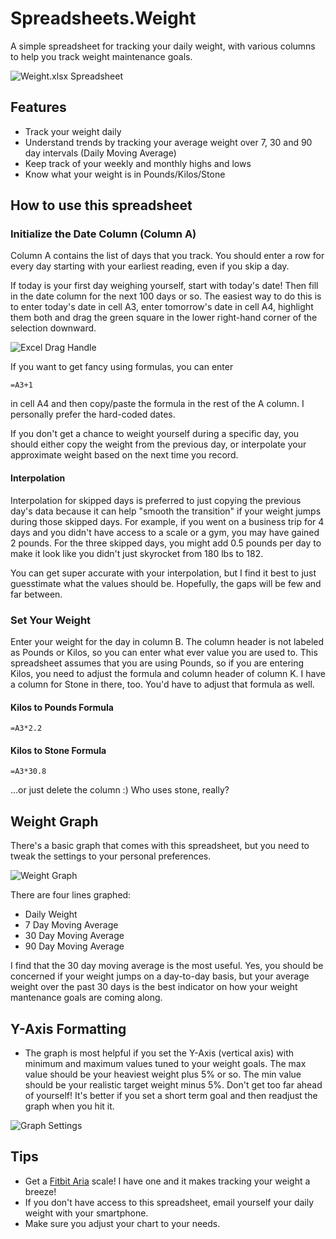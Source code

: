 Spreadsheets.Weight
===================
A simple spreadsheet for tracking your daily weight, with various columns to help you track weight maintenance goals.

![Weight.xlsx Spreadsheet](https://raw.github.com/ernesthwang/Spreadsheets.Weight/master/doc/images/WeightSpreadsheet.png "Weight.xlsx Excel Spreadsheet")

## Features
* Track your weight daily
* Understand trends by tracking your average weight over 7, 30 and 90 day intervals (Daily Moving Average)
* Keep track of your weekly and monthly highs and lows
* Know what your weight is in Pounds/Kilos/Stone

## How to use this spreadsheet

### Initialize the Date Column (Column A)
Column A contains the list of days that you track.  You should enter a row for every day starting with your earliest reading, even if you skip a day.

If today is your first day weighing yourself, start with today's date!  Then fill in the date column for the next 100 days or so.  The easiest way to do this is to enter today's date in cell A3, enter tomorrow's date in cell A4, highlight them both and drag the green square in the lower right-hand corner of the selection downward.

![Excel Drag Handle](https://raw.github.com/ernesthwang/Spreadsheets.Weight/master/doc/images/ExcelCellDragHandle.png "Excel Drag Handle")

If you want to get fancy using formulas, you can enter 
```
=A3+1
```
in cell A4 and then copy/paste the formula in the rest of the A column.  I personally prefer the hard-coded dates.

If you don't get a chance to weight yourself during a specific day, you should either copy the weight from the previous day, or interpolate your approximate weight based on the next time you record.

#### Interpolation
Interpolation for skipped days is preferred to just copying the previous day's data because it can help "smooth the transition" if your weight jumps during those skipped days.  For example, if you went on a business trip for 4 days and you didn't have access to a scale or a gym, you may have gained 2 pounds.  For the three skipped days, you might add 0.5 pounds per day to make it look like you didn't just skyrocket from 180 lbs to 182.

You can get super accurate with your interpolation, but I find it best to just guesstimate what the values should be.  Hopefully, the gaps will be few and far between.

### Set Your Weight
Enter your weight for the day in column B.  The column header is not labeled as Pounds or Kilos, so you can enter what ever value you are used to.  This spreadsheet assumes that you are using Pounds, so if you are entering Kilos, you need to adjust the formula and column header of column K.  I have a column for Stone in there, too.  You'd have to adjust that formula as well.

#### Kilos to Pounds Formula
```
=A3*2.2
```

#### Kilos to Stone Formula
```
=A3*30.8
```
...or just delete the column :)  Who uses stone, really?

## Weight Graph
There's a basic graph that comes with this spreadsheet, but you need to tweak the settings to your personal preferences.

![Weight Graph](https://raw.github.com/ernesthwang/Spreadsheets.Weight/master/doc/images/GraphExample7Years.png "Weight Graph")

There are four lines graphed:
* Daily Weight
* 7 Day Moving Average
* 30 Day Moving Average
* 90 Day Moving Average

I find that the 30 day moving average is the most useful.  Yes, you should be concerned if your weight jumps on a day-to-day basis, but your average weight over the past 30 days is the best indicator on how your weight mantenance goals are coming along.

## Y-Axis Formatting
* The graph is most helpful if you set the Y-Axis (vertical axis) with minimum and maximum values tuned to your weight goals.  The max value should be your heaviest weight plus 5% or so.  The min value should be your realistic target weight minus 5%.  Don't get too far ahead of yourself!  It's better if you set a short term goal and then readjust the graph when you hit it.

![Graph Settings](https://raw.github.com/ernesthwang/Spreadsheets.Weight/master/doc/images/GraphAxisSettings.png "Graph Settings")


## Tips
* Get a [Fitbit Aria](http://www.fitbit.com/aria) scale!  I have one and it makes tracking your weight a breeze!
* If you don't have access to this spreadsheet, email yourself your daily weight with your smartphone.
* Make sure you adjust your chart to your needs.